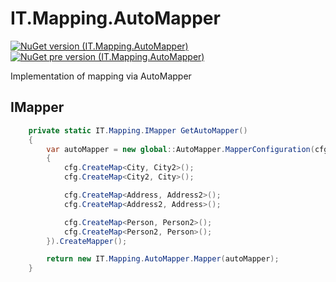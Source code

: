 # IT.Mapping.AutoMapper
[![NuGet version (IT.Mapping.AutoMapper)](https://img.shields.io/nuget/v/IT.Mapping.AutoMapper.svg)](https://www.nuget.org/packages/IT.Mapping.AutoMapper)
[![NuGet pre version (IT.Mapping.AutoMapper)](https://img.shields.io/nuget/vpre/IT.Mapping.AutoMapper.svg)](https://www.nuget.org/packages/IT.Mapping.AutoMapper)

Implementation of mapping via AutoMapper

## IMapper

```csharp
    private static IT.Mapping.IMapper GetAutoMapper()
    {
        var autoMapper = new global::AutoMapper.MapperConfiguration(cfg =>
        {
            cfg.CreateMap<City, City2>();
            cfg.CreateMap<City2, City>();

            cfg.CreateMap<Address, Address2>();
            cfg.CreateMap<Address2, Address>();

            cfg.CreateMap<Person, Person2>();
            cfg.CreateMap<Person2, Person>();
        }).CreateMapper();

        return new IT.Mapping.AutoMapper.Mapper(autoMapper);
    }
```
